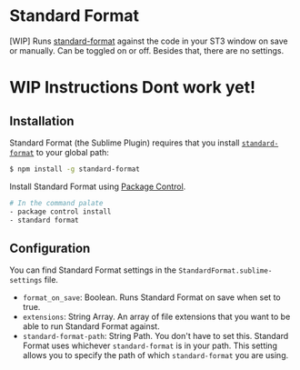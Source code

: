 # Standard Format
[WIP] Runs [standard-format](https://github.com/maxogden/standard-format) against the code in your ST3 window on save or manually.  Can be toggled on or off.  Besides that, there are no settings.

# WIP Instructions Dont work yet!

## Installation

Standard Format (the Sublime Plugin) requires that you install [`standard-format`]() to your global path:

```sh
$ npm install -g standard-format
```

Install Standard Format using [Package Control](https://packagecontrol.io/).

```sh
# In the command palate
- package control install
- standard format
```

## Configuration

You can find Standard Format settings in the `StandardFormat.sublime-settings` file.

- `format_on_save`: Boolean.  Runs Standard Format on save when set to true.
- `extensions`: String Array.  An array of file extensions that you want to be able to run Standard Format against.
- `standard-format-path`: String Path.  You don't have to set this.  Standard Format uses whichever `standard-format` is in your path.  This setting allows you to specify the path of which `standard-format` you are using.

